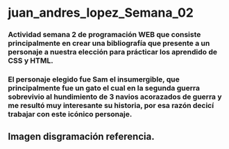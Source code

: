 # juan_andres_lopez_Semana_02
### Actividad semana 2 de programación WEB que consiste principalmente en crear una bibliografía que presente a un personaje a nuestra elección para prácticar los aprendido de CSS y HTML.
### El personaje elegido fue Sam el insumergible, que principalmente fue un gato el cual en la segunda guerra sobrevivio al hundimiento de 3 navios acorazados de guerra y me resultó muy interesante su historia, por esa razón decicí trabajar con este icónico personaje.

## Imagen disgramación referencia.
